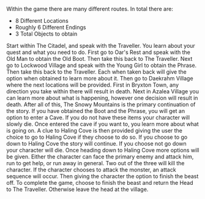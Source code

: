 Within the game there are many different routes. In total there are:
- 8 Different Locations
- Roughly 6 Different Endings
- 3 Total Objects to obtain

Start within The Citadel, and speak with the Traveller.
You learn about your quest and what you need to do.
First go to Oar's Rest and speak with the Old Man to obtain the Old Boot.
Then take this back to The Traveller.
Next go to Lockwood Village and speak with the Young Girl to obtain the Phrase.
Then take this back to the Traveller.
Each when taken back will give the option when obtained to learn more about it.
Then go to Daekrahm Village where the next locations will be provided.
First in Bryxton Town, any direction you take within there will result in death.
Next in Azalea Village you can learn more about what is happening, however one decision will result in death.
After all of this, The Snowy Mountains is the primary continuation of the story.
If you have obtained the Boot and the Phrase, you will get an option to enter a Cave.
If you do not have these items your character will slowly die.
Once entered the cave if you want to, you learn more about what is going on.
A clue to Haling Cove is then provided giving the user the choice to go to Haling Cove if they choose to do so.
If you choose to go down to Haling Cove the story will continue.
If you choose not go down your character will die.
Once heading down to Haling Cove more options will be given.
Either the character can face the primary enemy and attack him, run to get help, or run away in general.
Two out of the three will kill the character.
If the character chooses to attack the monster, an attack sequence will occur.
Then giving the character the option to finish the beast off.
To complete the game, choose to finish the beast and return the Head to The Traveller.
Otherwise leave the head at the village.
